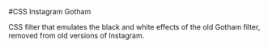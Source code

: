 #CSS Instagram Gotham

CSS filter that emulates the black and white effects of the old Gotham filter, removed from old versions of Instagram.